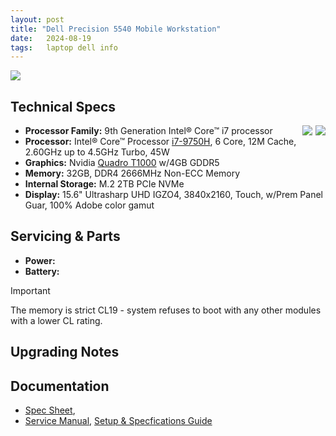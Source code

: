 ```yaml
---
layout: post
title: "Dell Precision 5540 Mobile Workstation"
date:   2024-08-19
tags:   laptop dell info
---
```

![](https://cdn.mos.cms.futurecdn.net/RHnYjJvGD2V6U2Yijmap4b.jpg)

## Technical Specs
<img src="https://encrypted-tbn0.gstatic.com/images?q=tbn:ANd9GcRB4b7-21x6eW8U8AlvAYLYvoH--J05wzlYew&s" style="float:right;max-width:200px;" />
<img src="https://i.ebayimg.com/images/g/9wwAAOSwCbhiYLOm/s-l1200.jpg" style="float:right;max-width:75px;margin-right:5px;" />


* **Processor Family:** 9th Generation Intel® Core™ i7 processor
* **Processor:** Intel® Core™ Processor [i7-9750H](https://www.intel.com/content/www/us/en/products/sku/191045/intel-core-i79750h-processor-12m-cache-up-to-4-50-ghz/specifications.html), 6 Core, 12M Cache, 2.60GHz up to 4.5GHz Turbo, 45W
* **Graphics:** Nvidia [Quadro T1000](https://www.techpowerup.com/gpu-specs/quadro-t1000-mobile.c3435) w/4GB GDDR5
* **Memory:** 32GB, DDR4 2666MHz Non-ECC Memory
* **Internal Storage:** M.2 2TB PCIe NVMe
* **Display:** 15.6" Ultrasharp UHD IGZO4, 3840x2160, Touch, w/Prem Panel Guar, 100% Adobe color gamut

## Servicing & Parts

* **Power:**    
* **Battery:**  

> [!IMPORTANT]
>  
> The memory is strict CL19 - system refuses to boot with any other modules with a lower CL rating.


 
## Upgrading Notes

## Documentation

* [Spec Sheet](https://i.dell.com/sites/csdocuments/Shared-Content_data-Sheets_Documents/en/Precision-5540-Spec-Sheet.pdf), 
* [Service Manual](https://www.bhphotovideo.com/lit_files/606239.pdf), [Setup & Specfications Guide](https://files.bbystatic.com/eBx27AM3TK6pZ7ium2AsPg%3D%3D/9BDE5D03-4653-41DF-AE7E-603CAB59D510.pdf)
